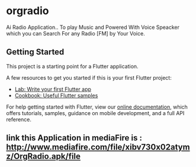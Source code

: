 # orgradio

Ai Radio Application.. To play Music and Powered With Voice Speacker which you can Search For any Radio [FM] by Your Voice.

## Getting Started

This project is a starting point for a Flutter application.

A few resources to get you started if this is your first Flutter project:

- [Lab: Write your first Flutter app](https://flutter.dev/docs/get-started/codelab)
- [Cookbook: Useful Flutter samples](https://flutter.dev/docs/cookbook)

For help getting started with Flutter, view our
[online documentation](https://flutter.dev/docs), which offers tutorials,
samples, guidance on mobile development, and a full API reference.
## link this Application in mediaFire is : http://www.mediafire.com/file/xibv730x02atymz/OrgRadio.apk/file
